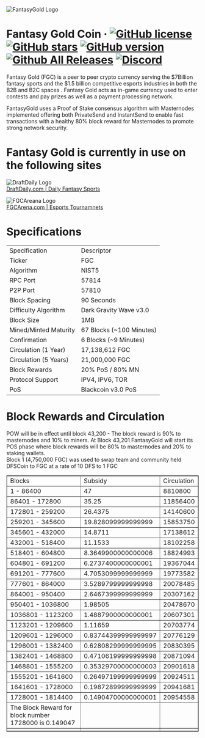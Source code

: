 ![FantasyGold Logo](http://tinyimg.io/i/ktCglUb.png)

Fantasy Gold Coin &middot;
[![GitHub license](https://img.shields.io/github/license/FantasyGold/FantasyGold-Core.svg)](https://github.com/FantasyGold/FantasyGold-Core/blob/master/COPYING) [![GitHub stars](https://img.shields.io/github/stars/FantasyGold/FantasyGold-Core.svg)](https://github.com/FantasyGold/FantasyGold-Core/stargazers) [![GitHub version](https://badge.fury.io/gh/FantasyGold%2FFantasyGold-Core.svg)](https://badge.fury.io/gh/FantasyGold%2FFantasyGold-Core) [![Github All Releases](https://img.shields.io/github/downloads/FantasyGold/FantasyGold-Core/total.svg)]() [![Discord](https://img.shields.io/discord/374271866308919296.svg)](https://discord.gg/bXDdgnP)
=====

Fantasy Gold (FGC) is a peer to peer crypto currency serving the $7Billion fantasy sports and the $1.5 billion competitive esports industries in both the B2B and B2C spaces . Fantasy Gold acts as in-game currency used to enter contests and pay prizes as well as a payment processing network. 

FantasyGold uses a Proof of Stake consensus algorithm with Masternodes implemented offering both PrivateSend and InstantSend to enable fast transactions with a healthy 80% block reward for Masternodes to promote strong network security.

Fantasy Gold is currently in use on the following sites
=====
![DraftDaily Logo](http://tinyimg.io/i/l7IPGdO.png)<br>
[DraftDaily.com | Daily Fantasy Sports](https://draftdaily.com)

![FGCAreana Logo](http://tinyimg.io/i/wGMGExY.png)<br>
[FGCArena.com | Esports Tournamnets  ](https://fgcarena.com)



# Specifications
<table>
   <tbody>
      <tr>
         <td>
            Specification
         </td>
         <td>
            Descriptor
         </td>
      </tr>
      <tr>
         <td>
            Ticker
         </td>
         <td>
            FGC
         </td>
      </tr>
      <tr>
         <td>
            Algorithm
         </td>
         <td>
            NIST5
         </td>
      </tr>
      <tr>
         <td>
            RPC Port
         </td>
         <td>
            57814
         </td>
      </tr>
      <tr>
         <td>
            P2P Port
         </td>
         <td>
            57810
         </td>
      </tr>
      <tr>
         <td>
            Block Spacing
         </td>
         <td>
            90 Seconds
         </td>
      </tr>
      <tr>
         <td>
            Difficulty Algorithm
         </td>
         <td>
            Dark Gravity Wave v3.0
         </td>
      </tr>
      <tr>
         <td>
            Block Size
         </td>
         <td>
            1MB
         </td>
      </tr>
      <tr>
         <td>
            Mined/Minted Maturity
         </td>
         <td>
            67 Blocks (~100 Minutes)
         </td>
      </tr>
      <tr>
         <td>
            Confirmation
         </td>
         <td>
            6 Blocks (~9 Minutes)
         </td>
      </tr>
      <tr>
         <td>
            Circulation (1 Year)
         </td>
         <td>
            17,138,612 FGC
         </td>
      </tr>
      <tr>
         <td>
            Circulation (5 Years)
         </td>
         <td>
            21,000,000 FGC
         </td>
               </tr>
      <tr>
         <td>
            Block Rewards
         </td>
         <td>
            20% PoS / 80% MN
         </td>
      </tr>
      <tr>
         <td>
            Protocol Support
         </td>
         <td>
            IPV4, IPV6, TOR
         </td>
      </tr>
      <tr>
         <td>
            PoS
         </td>
         <td>
            Blackcoin v3.0 PoS
         </td>
      </tr>
   </tbody>
</table>

# Block Rewards and Circulation 

POW will be in effect until block 43,200 - The block reward is 90% to masternodes and 10% to miners. At Block 43,201 FantasyGold will start its POS phase where block rewards will be 80% to masternodes and 20% to staking wallets.  
Block 1 (4,750,000 FGC) was used to swap team and community held DFSCoin to FGC at a rate of 10 DFS to 1 FGC
   <tbody>
				<table cellspacing=0 border=1>
					<tr>
						<td style=min-width:50px>Blocks </td>
						<td style=min-width:50px> Subsidy </td>
						<td style=min-width:50px> Circulation </td>
					</tr>
					<tr>
						<td style=min-width:50px>1 - 86400 </td>
						<td style=min-width:50px>47</td>
						<td style=min-width:50px>8810800</td>
					</tr>
					<tr>
						<td style=min-width:50px>86401 - 172800 </td>
						<td style=min-width:50px>35.25</td>
						<td style=min-width:50px>11856400</td>
					</tr>
					<tr>
						<td style=min-width:50px>172801 - 259200 </td>
						<td style=min-width:50px>26.4375</td>
						<td style=min-width:50px>14140600</td>
					</tr>
					<tr>
						<td style=min-width:50px>259201 - 345600 </td>
						<td style=min-width:50px>19.828099999999999</td>
						<td style=min-width:50px>15853750</td>
					</tr>
					<tr>
						<td style=min-width:50px>345601 - 432000 </td>
						<td style=min-width:50px>14.8711</td>
						<td style=min-width:50px>17138612</td>
					</tr>
					<tr>
						<td style=min-width:50px>432001 - 518400 </td>
						<td style=min-width:50px>11.1533</td>
						<td style=min-width:50px>18102258</td>
					</tr>
					<tr>
						<td style=min-width:50px>518401 - 604800 </td>
						<td style=min-width:50px>8.3649900000000006</td>
						<td style=min-width:50px>18824993</td>
					</tr>
					<tr>
						<td style=min-width:50px>604801 - 691200 </td>
						<td style=min-width:50px>6.2737400000000001</td>
						<td style=min-width:50px>19367044</td>
					</tr>
					<tr>
						<td style=min-width:50px>691201 - 777600 </td>
						<td style=min-width:50px>4.7053099999999999</td>
						<td style=min-width:50px>19773582</td>
					</tr>
					<tr>
						<td style=min-width:50px>777601 - 864000 </td>
						<td style=min-width:50px>3.5289799999999998</td>
						<td style=min-width:50px>20078485</td>
					</tr>
					<tr>
						<td style=min-width:50px>864001 - 950400 </td>
						<td style=min-width:50px>2.6467399999999999</td>
						<td style=min-width:50px>20307162</td>
					</tr>
					<tr>
						<td style=min-width:50px>950401 - 1036800 </td>
						<td style=min-width:50px>1.98505</td>
						<td style=min-width:50px>20478670</td>
					</tr>
					<tr>
						<td style=min-width:50px>1036801 - 1123200 </td>
						<td style=min-width:50px>1.4887900000000001</td>
						<td style=min-width:50px>20607301</td>
					</tr>
					<tr>
						<td style=min-width:50px>1123201 - 1209600 </td>
						<td style=min-width:50px>1.11659</td>
						<td style=min-width:50px>20703774</td>
					</tr>
					<tr>
						<td style=min-width:50px>1209601 - 1296000 </td>
						<td style=min-width:50px>0.83744399999999997</td>
						<td style=min-width:50px>20776129</td>
					</tr>
					<tr>
						<td style=min-width:50px>1296001 - 1382400 </td>
						<td style=min-width:50px>0.62808299999999995</td>
						<td style=min-width:50px>20830395</td>
					</tr>
					<tr>
						<td style=min-width:50px>1382401 - 1468800 </td>
						<td style=min-width:50px>0.47106199999999998</td>
						<td style=min-width:50px>20871094</td>
					</tr>
					<tr>
						<td style=min-width:50px>1468801 - 1555200 </td>
						<td style=min-width:50px>0.35329700000000003</td>
						<td style=min-width:50px>20901618</td>
					</tr>
					<tr>
						<td style=min-width:50px>1555201 - 1641600 </td>
						<td style=min-width:50px>0.26497199999999999</td>
						<td style=min-width:50px>20924511</td>
					</tr>
					<tr>
						<td style=min-width:50px>1641601 - 1728000 </td>
						<td style=min-width:50px>0.19872899999999999</td>
						<td style=min-width:50px>20941681</td>
					</tr>
					<tr>
						<td style=min-width:50px>1728001 - 1814400 </td>
						<td style=min-width:50px>0.14904700000000001</td>
						<td style=min-width:50px>20954558</td>
					</tr>
					<tr>
						<td style=min-width:50px>The Block Reward for block number 1728000 is 0.149047 </td>
						<td style=min-width:50px></td>
						<td style=min-width:50px></td>
					</tr>
					<tr>
						<td style=min-width:50px></td>
						<td style=min-width:50px></td>
						<td style=min-width:50px></td>
					</tr>
				   </tbody>
                                   </table>
